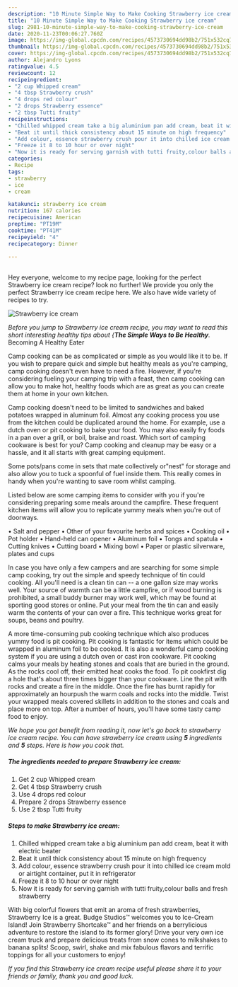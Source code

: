 ```yaml
---
description: "10 Minute Simple Way to Make Cooking Strawberry ice cream"
title: "10 Minute Simple Way to Make Cooking Strawberry ice cream"
slug: 2981-10-minute-simple-way-to-make-cooking-strawberry-ice-cream
date: 2020-11-23T00:06:27.760Z
image: https://img-global.cpcdn.com/recipes/4573730694dd98b2/751x532cq70/strawberry-ice-cream-recipe-main-photo.jpg
thumbnail: https://img-global.cpcdn.com/recipes/4573730694dd98b2/751x532cq70/strawberry-ice-cream-recipe-main-photo.jpg
cover: https://img-global.cpcdn.com/recipes/4573730694dd98b2/751x532cq70/strawberry-ice-cream-recipe-main-photo.jpg
author: Alejandro Lyons
ratingvalue: 4.5
reviewcount: 12
recipeingredient:
- "2 cup Whipped cream"
- "4 tbsp Strawberry crush"
- "4 drops red colour"
- "2 drops Strawberry essence"
- "2 tbsp Tutti fruity"
recipeinstructions:
- "Chilled whipped cream take a big aluminium pan add cream, beat it with electric beater"
- "Beat it until thick consistency about 15 minute on high frequency"
- "Add colour, essence strawberry crush pour it into chilled ice cream mold or airtight container, put it in refrigerator"
- "Freeze it 8 to 10 hour or over night"
- "Now it is ready for serving garnish with tutti fruity,colour balls and fresh strawberry"
categories:
- Recipe
tags:
- strawberry
- ice
- cream

katakunci: strawberry ice cream 
nutrition: 167 calories
recipecuisine: American
preptime: "PT19M"
cooktime: "PT41M"
recipeyield: "4"
recipecategory: Dinner

---
```

<br>
Hey everyone, welcome to my recipe page, looking for the perfect Strawberry ice cream recipe? look no further! We provide you only the perfect Strawberry ice cream recipe here. We also have wide variety of recipes to try.
<br>


![Strawberry ice cream](https://img-global.cpcdn.com/recipes/4573730694dd98b2/751x532cq70/strawberry-ice-cream-recipe-main-photo.jpg)

<i>Before you jump to Strawberry ice cream recipe, you may want to read this short interesting healthy tips about {<strong>The Simple Ways to Be Healthy</strong>.</i>
Becoming A Healthy Eater

    
Camp cooking can be as complicated or simple as you would like it to be. If you wish to prepare quick and simple but healthy meals as you're camping, camp cooking doesn't even have to need a fire. However, if you're considering fueling your camping trip with a feast, then camp cooking can allow you to make hot, healthy foods which are as great as you can create them at home in your own kitchen.

Camp cooking doesn't need to be limited to sandwiches and baked potatoes wrapped in aluminum foil.  Almost any cooking process you use from the kitchen could be duplicated around the home. For example, use a dutch oven or pit cooking to bake your food. You may also easily fry foods in a pan over a grill, or boil, braise and roast. Which sort of camping cookware is best for you? Camp cooking and cleanup may be easy or a hassle, and it all starts with great camping equipment.

Some pots/pans come in sets that mate collectively or"nest" for storage and also allow you to tuck a spoonful of fuel inside them. This really comes in handy when you're wanting to save room whilst camping.

Listed below are some camping items to consider with you if you're considering preparing some meals around the campfire. These frequent kitchen items will allow you to replicate yummy meals when you're out of doorways.

• Salt and pepper
• Other of your favourite herbs and spices
• Cooking oil
• Pot holder
• Hand-held can opener
• Aluminum foil
• Tongs and spatula
• Cutting knives
• Cutting board
• Mixing bowl
• Paper or plastic silverware, plates and cups

In case you have only a few campers and are searching for some simple camp cooking, try out the simple and speedy technique of tin could cooking. All you'll need is a clean tin can -- a one gallon size may works well. Your source of warmth can be a little campfire, or if wood burning is prohibited, a small buddy burner may work well, which may be found at sporting good stores or online. Put your meal from the tin can and easily warm the contents of your can over a fire.  This technique works great for soups, beans and poultry.

A more time-consuming pub cooking technique which also produces yummy food is pit cooking. Pit cooking is fantastic for items which could be wrapped in aluminum foil to be cooked.  It is also a wonderful camp cooking system if you are using a dutch oven or cast iron cookware. Pit cooking calms your meals by heating stones and coals that are buried in the ground. As the rocks cool off, their emitted heat cooks the food. To pit cookfirst dig a hole that's about three times bigger than your cookware. Line the pit with rocks and create a fire in the middle. Once the fire has burnt rapidly for approximately an hourpush the warm coals and rocks into the middle. Twist your wrapped meals covered skillets in addition to the stones and coals and place more on top. After a number of hours, you'll have some tasty camp food to enjoy.


<i>We hope you got benefit from reading it, now let's go back to strawberry ice cream recipe. You can have strawberry ice cream using <strong>5</strong> ingredients and <strong>5</strong> steps. Here is how you cook that.
</i>

##### The ingredients needed to prepare Strawberry ice cream:

1. Get 2 cup Whipped cream
1. Get 4 tbsp Strawberry crush
1. Use 4 drops red colour
1. Prepare 2 drops Strawberry essence
1. Use 2 tbsp Tutti fruity


##### Steps to make Strawberry ice cream:

1. Chilled whipped cream take a big aluminium pan add cream, beat it with electric beater
1. Beat it until thick consistency about 15 minute on high frequency
1. Add colour, essence strawberry crush pour it into chilled ice cream mold or airtight container, put it in refrigerator
1. Freeze it 8 to 10 hour or over night
1. Now it is ready for serving garnish with tutti fruity,colour balls and fresh strawberry


With big colorful flowers that emit an aroma of fresh strawberries, Strawberry Ice is a great. Budge Studios™ welcomes you to Ice-Cream Island! Join Strawberry Shortcake™ and her friends on a berrylicious adventure to restore the island to its former glory! Drive your very own ice cream truck and prepare delicious treats from snow cones to milkshakes to banana splits! Scoop, swirl, shake and mix fabulous flavors and terrific toppings for all your customers to enjoy! 

<i>If you find this Strawberry ice cream recipe useful please share it to your friends or family, thank you and good luck.</i>
